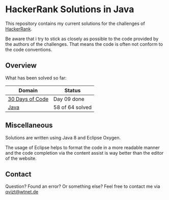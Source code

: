 # HackerRank Solutions in Java
This repository contains my current solutions for
the challenges of [HackerRank](https://www.hackerrank.com/).

Be aware that i try to stick as closely as possible to the
code provided by the authors of the challenges. That means the code is 
often not conform to the code conventions.

## Overview
What has been solved so far:

|Domain|Status|
|---|---|
|[30 Days of Code](30%20Days%20of%20Code)|Day 09 done|
|[Java](Java)|58 of 64 solved|

## Miscellaneous
Solutions are written using Java 8 and Eclipse Oxygen.

The usage of  Eclipse helps to format the code in a more
readable manner and the code completion via the content assist
is way better than the editor of the website.

## Contact
Question? Found an error? Or something else?
Feel free to contact me via qvizt@wtnet.de
